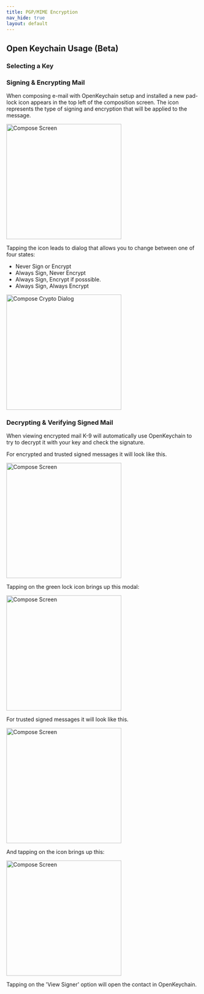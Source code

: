 ```yaml
---
title: PGP/MIME Encryption 
nav_hide: true 
layout: default
---
```


## Open Keychain Usage (Beta)

### Selecting a Key

### Signing & Encrypting Mail

When composing e-mail with OpenKeychain setup and installed a new pad-lock icon 
appears in the top left of the composition screen. The icon represents the type of signing 
and encryption that will be applied to the message.

<img src="/assets/img/encryption_openkeychain_compose_dialog.png" alt="Compose Screen" width="300" />

Tapping the icon leads to dialog that allows you to change between one of four states:

* Never Sign or Encrypt
* Always Sign, Never Encrypt
* Always Sign, Encrypt if posssible.
* Always Sign, Always Encrypt

<img src="/assets/img/encryption_openkeychain_crypto_dialog.png" alt="Compose Crypto Dialog" width="300" />

### Decrypting & Verifying Signed Mail

When viewing encrypted mail K-9  will automatically use OpenKeychain to try to decrypt it with your key and check the signature.

For encrypted and trusted signed messages it will look like this.

<img src="/assets/img/pgpmime_encrypted_msg.png" alt="Compose Screen" width="300" />

Tapping on the green lock icon brings up this modal:

<img src="/assets/img/pgpmime_trusted.png" alt="Compose Screen" width="300" />

For trusted signed messages it will look like this. 

<img src="/assets/img/pgpmime_signed_msg.png" alt="Compose Screen" width="300" />

And tapping on the icon brings up this:

<img src="/assets/img/pgpmime_signed.png" alt="Compose Screen" width="300" />

Tapping on the 'View Signer' option will open the contact in OpenKeychain.
